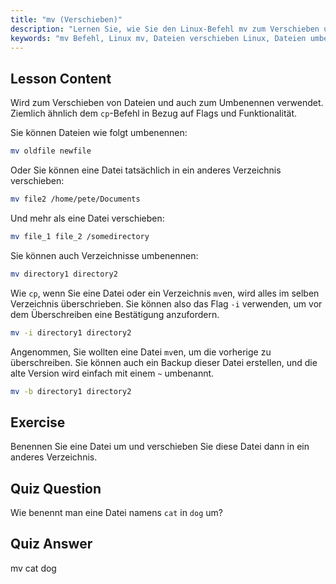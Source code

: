 ```yaml
---
title: "mv (Verschieben)"
description: "Lernen Sie, wie Sie den Linux-Befehl mv zum Verschieben und Umbenennen von Dateien/Verzeichnissen verwenden. Verstehen Sie seine Optionen und verhindern Sie Überschreibungen. Beginnen Sie Ihre Linux-Reise!"
keywords: "mv Befehl, Linux mv, Dateien verschieben Linux, Dateien umbenennen Linux, Linux Tutorial, Anfänger, Linux Anleitung"
---
```


## Lesson Content

Wird zum Verschieben von Dateien und auch zum Umbenennen verwendet. Ziemlich ähnlich dem `cp`-Befehl in Bezug auf Flags und Funktionalität.

Sie können Dateien wie folgt umbenennen:

```bash
mv oldfile newfile
```

Oder Sie können eine Datei tatsächlich in ein anderes Verzeichnis verschieben:

```bash
mv file2 /home/pete/Documents
```

Und mehr als eine Datei verschieben:

```bash
mv file_1 file_2 /somedirectory
```

Sie können auch Verzeichnisse umbenennen:

```bash
mv directory1 directory2
```

Wie `cp`, wenn Sie eine Datei oder ein Verzeichnis `mv`en, wird alles im selben Verzeichnis überschrieben. Sie können also das Flag `-i` verwenden, um vor dem Überschreiben eine Bestätigung anzufordern.

```bash
mv -i directory1 directory2
```

Angenommen, Sie wollten eine Datei `mv`en, um die vorherige zu überschreiben. Sie können auch ein Backup dieser Datei erstellen, und die alte Version wird einfach mit einem `~` umbenannt.

```bash
mv -b directory1 directory2
```

## Exercise

Benennen Sie eine Datei um und verschieben Sie diese Datei dann in ein anderes Verzeichnis.

## Quiz Question

Wie benennt man eine Datei namens `cat` in `dog` um?

## Quiz Answer

mv cat dog
